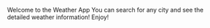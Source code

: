 Welcome to the Weather App
You can search for any city and see the detailed weather information! Enjoy!
